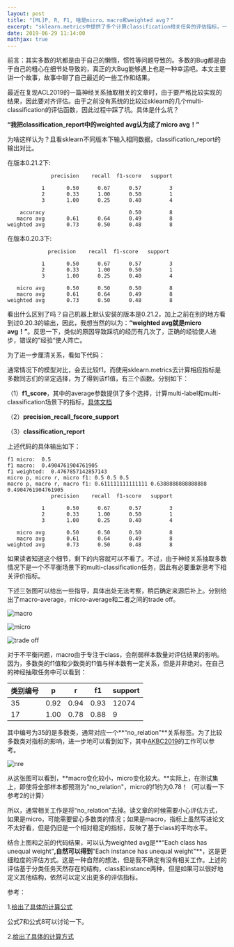 ```yaml
---
layout: post
title: "[ML]P, R, F1, 啥是micro，macro和weighted avg？"
excerpt: "sklearn.metrics中提供了多个计算classification相关任务的评估指标，一些函数功能类似，例如f1\_score，precison\_recall\_fscore\_support和classification\_report等。此外，版本不一致情况下，函数的计算输出也不一定相同。"
date: 2019-06-29 11:14:00
mathjax: true
---
```



前言：其实多数的坑都是由于自己的懒惰，惯性等问题导致的。多数的Bug都是由于自己的粗心在细节处导致的，真正的大Bug能够遇上也是一种幸运吧。本文主要讲一个故事，故事中聊了自己最近的一些工作和结果。

最近在复现ACL2019的一篇神经关系抽取相关的文章时，由于要严格比较实现的结果，因此要对齐评估。由于之前没有系统的比较过sklearn的几个multi-classification的评估函数，因此过程中踩了坑。具体是什么坑？

**“我把classification\_report中的weighted avg认为成了micro avg！”**

为啥这样认为？且看sklearn不同版本下输入相同数据，classification\_report的输出对比。

在版本0.21.2下:

```
              precision    recall  f1-score   support

           1       0.50      0.67      0.57         3
           2       0.33      1.00      0.50         1
           3       1.00      0.25      0.40         4

    accuracy                           0.50         8
   macro avg       0.61      0.64      0.49         8
weighted avg       0.73      0.50      0.48         8
```

在版本0.20.3下:

```
             precision    recall  f1-score   support

           1       0.50      0.67      0.57         3
           2       0.33      1.00      0.50         1
           3       1.00      0.25      0.40         4

   micro avg       0.50      0.50      0.50         8
   macro avg       0.61      0.64      0.49         8
weighted avg       0.73      0.50      0.48         8

```

看出什么区别了吗？自己机器上默认安装的版本是0.21.2，加上之前在别的地方看到过0.20.3的输出，因此，我想当然的以为：**“weighted avg就是micro avg！”**。反思一下，类似的原因导致踩坑的经历有几次了，正确的经验使人进步，错误的”经验“使人阵亡。

为了进一步厘清关系，看如下代码：

<script src="https://gist.github.com/zhpmatrix/149c1db43aa5c8820c506a7a6347656d.js"></script>


通常情况下的模型对比，会去比较f1。而使用sklearn.metrics去计算相应指标是多数同志们的坚定选择，为了得到该f1值，有三个函数。分别如下：

（1）**f1\_score**，其中的average参数提供了多个选择，计算multi-label和multi-classification场景下的指标，[具体文档](https://scikit-learn.org/stable/modules/generated/sklearn.metrics.f1_score.html)

（2）**precision\_recall\_fscore\_support**

（3）**classification\_report**

上述代码的具体输出如下：

```
f1 micro:  0.5
f1 macro:  0.4904761904761905
f1 weighted:  0.4767857142857143
micro p, micro r, micro f1: 0.5 0.5 0.5
macro p, macro r, macro f1: 0.611111111111111 0.6388888888888888 0.4904761904761905
              precision    recall  f1-score   support

           1       0.50      0.67      0.57         3
           2       0.33      1.00      0.50         1
           3       1.00      0.25      0.40         4

   micro avg       0.50      0.50      0.50         8
   macro avg       0.61      0.64      0.49         8
weighted avg       0.73      0.50      0.48         8
```

如果读者知道这个细节，剩下的内容就可以不看了。不过，由于神经关系抽取多数情况下是一个不平衡场景下的multi-classification任务，因此有必要重新思考下相关评价指标。

下述三张图可以给出一些指导，具体出处无法考察，稍后确定来源后补上。分别给出了macro-average，micro-average和二者之间的trade off。

![macro](https://images2018.cnblogs.com/blog/1366679/201804/1366679-20180413180201734-1205637646.png)

![micro](https://images2018.cnblogs.com/blog/1366679/201804/1366679-20180413180147402-1119858334.png)

![trade off](https://images2018.cnblogs.com/blog/1366679/201804/1366679-20180413180328627-591627955.png)

对于不平衡问题，macro由于专注于class，会削弱样本数量对评估结果的影响。因为，多数类的f1值和少数类的f1值与样本数有一定关系，但是并非绝对。在自己的神经抽取任务中可以看到：

|类别编号|p|r|f1|support|
|------|------|------|------|------|
|35|0.92|0.94|0.93|12074|
|17|1.00|0.78|0.88|9|

其中编号为35的是多数类，通常对应一个**“no_relation”**关系标签。为了比较多数类对指标的影响，进一步地可以看到如下，其中[AKBC2019](https://github.com/DFKI-NLP/TRE)的工作可以参考。

![nre](http://wx3.sinaimg.cn/mw690/aba7d18bly1g4iij4mds1j20om0tw0w7.jpg)

从这张图可以看到，**macro变化较小，micro变化较大。**实际上，在测试集上，即使将全部样本都预测为"no\_relation"，micro的f1约为0.78！（可以看一下参考2的计算）

所以，通常相关工作是将“no_relation”去掉。读文章的时候需要小心评估方式，如果是micro，可能需要留心多数类的情况；如果是macro，指标上虽然写进论文不太好看，但是仍旧是一个相对稳定的指标，反映了基于class的平均水平。

结合上图和之前的代码结果，可以认为weighted avg是**“Each class has unequal weight”**,自然可以得到**"Each instance has unequal weight"**，这是更细粒度的评估方式。这是一种自然的想法，但是我不确定有没有相关工作。上述的评估基于分类任务天然存在的结构，class和instance两种，但是如果可以很好地定义其他结构，依然可以定义出更多的评估指标。


参考：

1.[给出了具体的计算公式](https://www.cnblogs.com/robert-dlut/p/5276927.html)

公式7和公式8可以讨论一下。

2.[给出了具体的计算方式](https://www.cnblogs.com/techengin/p/8962024.html)







